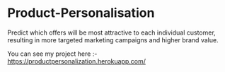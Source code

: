 # Product-Personalisation
Predict which offers will be most attractive to each individual customer, resulting in more targeted marketing campaigns and higher brand value.

You can see my project here :- https://productpersonalization.herokuapp.com/
